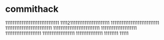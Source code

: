 # commithack
111111111111111111111111111111
111121111111111111111111111
111111111111111111111111111
11111111111111111111111111
11111111111111111111111111
11111111111111111111
11111111111111111111
111111111111111111
111111111111111
11111111
11111
